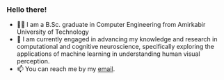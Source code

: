 ### Hello there!

<!--
**zahrasalarian/zahrasalarian** is a ✨ _special_ ✨ repository because its `README.md` (this file) appears on your GitHub profile.

Here are some ideas to get you started:
- 👯 I’m looking to collaborate on ...
- 🤔 I’m looking for help with ...
- 💬 Ask me about ...
- 😄 Pronouns: ...
- ⚡ Fun fact: ...
-->

- 👩‍🎓 I am a B.Sc. graduate in Computer Engineering from Amirkabir University of Technology
- 🌱 I am currently engaged in advancing my knowledge and research in computational and cognitive neuroscience, specifically exploring the applications of machine learning in understanding human visual perception.
- 📫 You can reach me by my [email](mailto:zasalarian2000@gmail.com).
